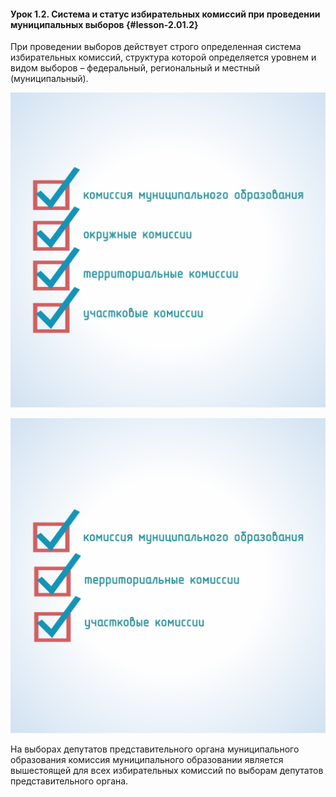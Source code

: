 #### Урок 1.2. Система и статус избирательных комиссий при проведении муниципальных выборов {#lesson-2.01.2}

При проведении выборов действует строго определенная система избирательных комиссий, структура которой определяется уровнем и видом выборов – федеральный, региональный и местный (муниципальный).

![Рисунок 1.2.1. Комиссии, которые осуществляют подготовку и проведение выборов депутатов представительного органа муниципального образования ](./2.01.2.1.svg)

![Рисунок 1.2.2. Комиссии, которые осуществляют подготовку и проведение выборов главы муниципального образования ](./2.01.2.2.svg)

На выборах депутатов представительного органа муниципального образования комиссия муниципального образовании является вышестоящей для всех избирательных комиссий по выборам депутатов представительного органа.
